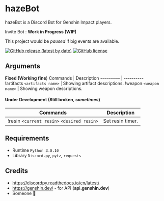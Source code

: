# hazeBot
hazeBot is a Discord Bot for Genshin Impact players.

Invite Bot : **Work in Progress (WIP)**

This project would be *paused* if big events are available.

[![GitHub release (latest by date)](https://img.shields.io/github/v/release/hazekezia/hazebot_DiscordBot)](https://github.com/hazekezia/hazebot_DiscordBot/releases/)
[![GitHub license](https://img.shields.io/github/license/hazekezia/hazebot_DiscordBot?style=flat)](https://github.com/hazekezia/hazebot_DiscordBot)

## Arguments 
**Fixed (Working fine)**
Commands | Description
---------- | ----------
!artifacts `<artifacts name>` | Showing artifact descriptions.
!weapon `<weapon name>` | Showing weapon descriptions.

#### Under Development (Still broken, *sometimes*)
Commands | Description
------------ | -------------
!resin `<current resin>` `<desired resin>` | Set resin timer.

## Requirements
- Runtime `Python 3.8.10`
- Library `Discord.py`, `pytz`, `requests`

## Credits
- https://discordpy.readthedocs.io/en/latest/
- https://genshin.dev/ - for API (**api.genshin.dev**)
- Someone :sparkling_heart:
